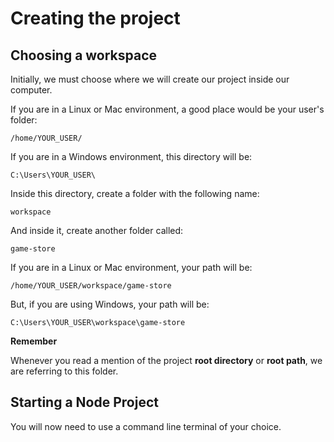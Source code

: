 # Creating the project

## Choosing a workspace

Initially, we must choose where we will create our project inside our computer.

If you are in a Linux or Mac environment, a good place would be your user's folder:

```
/home/YOUR_USER/
```

If you are in a Windows environment, this directory will be:

```
C:\Users\YOUR_USER\
```

Inside this directory, create a folder with the following name:

```
workspace
```

And inside it, create another folder called:

```
game-store
```

If you are in a Linux or Mac environment, your path will be:

```
/home/YOUR_USER/workspace/game-store
```

But, if you are using Windows, your path will be:

```
C:\Users\YOUR_USER\workspace\game-store
```

**Remember**

Whenever you read a mention of the project **root directory** or **root path**, we are referring to this folder.


## Starting a Node Project

You will now need to use a command line terminal of your choice.
